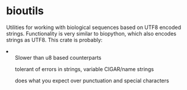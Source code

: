 # bioutils
Utilities for working with biological sequences based on UTF8 encoded strings. Functionality is very similar to biopython, which also encodes strings as UTF8. This crate is probably:

<li>
  <ul>Slower than u8 based counterparts </ul>
 <ul>tolerant of errors in strings, variable CIGAR/name strings </ul>
 <ul>does what you expect over punctuation and special characters </ul>
</li>
